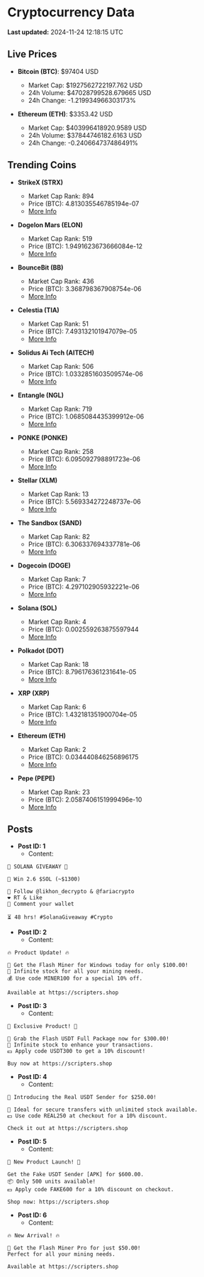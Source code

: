 # Cryptocurrency Data

**Last updated:** 2024-11-24 12:18:15 UTC

## Live Prices
- **Bitcoin (BTC)**: $97404 USD
  - Market Cap: $1927562722197.762 USD
  - 24h Volume: $47028799528.679665 USD
  - 24h Change: -1.219934966303173%

- **Ethereum (ETH)**: $3353.42 USD
  - Market Cap: $403996418920.9589 USD
  - 24h Volume: $37844746182.6163 USD
  - 24h Change: -0.240664737486491%

## Trending Coins
- **StrikeX (STRX)**
  - Market Cap Rank: 894
  - Price (BTC): 4.813035546785194e-07
  - [More Info](https://www.coingecko.com/en/coins/strike-x)

- **Dogelon Mars (ELON)**
  - Market Cap Rank: 519
  - Price (BTC): 1.9491623673666084e-12
  - [More Info](https://www.coingecko.com/en/coins/dogelon-mars)

- **BounceBit (BB)**
  - Market Cap Rank: 436
  - Price (BTC): 3.368798367908754e-06
  - [More Info](https://www.coingecko.com/en/coins/bouncebit)

- **Celestia (TIA)**
  - Market Cap Rank: 51
  - Price (BTC): 7.493132101947079e-05
  - [More Info](https://www.coingecko.com/en/coins/celestia)

- **Solidus Ai Tech (AITECH)**
  - Market Cap Rank: 506
  - Price (BTC): 1.0332851603509574e-06
  - [More Info](https://www.coingecko.com/en/coins/solidus-ai-tech)

- **Entangle (NGL)**
  - Market Cap Rank: 719
  - Price (BTC): 1.0685084435399912e-06
  - [More Info](https://www.coingecko.com/en/coins/entangle)

- **PONKE (PONKE)**
  - Market Cap Rank: 258
  - Price (BTC): 6.095092798891723e-06
  - [More Info](https://www.coingecko.com/en/coins/ponke)

- **Stellar (XLM)**
  - Market Cap Rank: 13
  - Price (BTC): 5.569334272248737e-06
  - [More Info](https://www.coingecko.com/en/coins/stellar)

- **The Sandbox (SAND)**
  - Market Cap Rank: 82
  - Price (BTC): 6.306337694337781e-06
  - [More Info](https://www.coingecko.com/en/coins/the-sandbox)

- **Dogecoin (DOGE)**
  - Market Cap Rank: 7
  - Price (BTC): 4.297102905932221e-06
  - [More Info](https://www.coingecko.com/en/coins/dogecoin)

- **Solana (SOL)**
  - Market Cap Rank: 4
  - Price (BTC): 0.002559263875597944
  - [More Info](https://www.coingecko.com/en/coins/solana)

- **Polkadot (DOT)**
  - Market Cap Rank: 18
  - Price (BTC): 8.796176361231641e-05
  - [More Info](https://www.coingecko.com/en/coins/polkadot)

- **XRP (XRP)**
  - Market Cap Rank: 6
  - Price (BTC): 1.432181351900704e-05
  - [More Info](https://www.coingecko.com/en/coins/xrp)

- **Ethereum (ETH)**
  - Market Cap Rank: 2
  - Price (BTC): 0.034440846256896175
  - [More Info](https://www.coingecko.com/en/coins/ethereum)

- **Pepe (PEPE)**
  - Market Cap Rank: 23
  - Price (BTC): 2.0587406151999496e-10
  - [More Info](https://www.coingecko.com/en/coins/pepe)

## Posts
- **Post ID: 1**
  - Content:
```
🚀 SOLANA GIVEAWAY 🚀

🎁 Win 2.6 $SOL (~$1300)

🤝 Follow @likhon_decrypto & @fariacrypto
❤️ RT & Like
💬 Comment your wallet

⏳ 48 hrs! #SolanaGiveaway #Crypto
```

- **Post ID: 2**
  - Content:
```
🔥 Product Update! 🔥

🚀 Get the Flash Miner for Windows today for only $100.00!
🔋 Infinite stock for all your mining needs.
💰 Use code MINER100 for a special 10% off.

Available at https://scripters.shop
```

- **Post ID: 3**
  - Content:
```
🎁 Exclusive Product! 🎁

💸 Grab the Flash USDT Full Package now for $300.00!
🎉 Infinite stock to enhance your transactions.
💵 Apply code USDT300 to get a 10% discount!

Buy now at https://scripters.shop
```

- **Post ID: 4**
  - Content:
```
💎 Introducing the Real USDT Sender for $250.00!

💼 Ideal for secure transfers with unlimited stock available.
💵 Use code REAL250 at checkout for a 10% discount.

Check it out at https://scripters.shop
```

- **Post ID: 5**
  - Content:
```
🚀 New Product Launch! 🚀

Get the Fake USDT Sender [APK] for $600.00.
📦 Only 500 units available!
💵 Apply code FAKE600 for a 10% discount on checkout.

Shop now: https://scripters.shop
```

- **Post ID: 6**
  - Content:
```
🔥 New Arrival! 🔥

💸 Get the Flash Miner Pro for just $50.00!
Perfect for all your mining needs.

Available at https://scripters.shop
```

